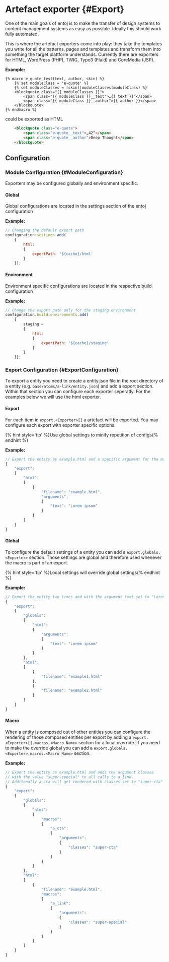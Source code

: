 # Artefact exporter {#Export}

One of the main goals of entoj is to make the transfer of design systems to content management systems as easy as possible. Ideally this should work fully automated.

This is where the artefact exporters come into play: they take the templates you write for all the patterns, pages and templates and transform them into something the target plattform understands. Currently there are exporters for HTML, WordPress (PHP), TWIG, Typo3 (Fluid) and CoreMedia (JSP).

**Example:**
```jinja
{% macro e_quote_test(text, author, skin) %}
    {% set moduleClass = 'e-quote' %}
    {% set moduleClasses = [skin]|moduleClasses(moduleClass) %}
    <blockquote class="{{ moduleClasses }}">
        <span class="{{ moduleClass }}__text">„{{ text }}“</span>        
        <span class="{{ moduleClass }}__author">{{ author }}</span>
    </blockquote>
{% endmacro %}
```

could be exported as HTML

```html
    <blockquote class="e-quote">
        <span class="e-quote__text">„42“</span>        
        <span class="e-quote__author">Deep Thought</span>
    </blockquote>
```


## Configuration

### Module Configuration {#ModuleConfiguration}

Exporters may be configured globally and environment specific.

#### Global

Global configurations are located in the settings section of the entoj configuration

**Example:**
```javascript
// Changing the default export path
configuration.settings.add(
    {
        html:
        {
            exportPath: '${cache}/html'
        }
    });
```

#### Environment

Environment specific configurations are located in the respective build configuration

**Example:**
```javascript
// Change the export path only for the staging environment
configuration.build.environments.add(
    {
        staging =
        {
	        html:
	        {
                exportPath: '${cache}/staging'
            }
        }
	}};
```

### Export Configuration {#ExportConfiguration}

To export a entity you need to create a entity.json file in the root directory of a entity (e.g. `base/atoms/a-link/entity.json`) and add a export section. Within that section you can configure each exporter seperatly. For the examples below we will use the html exporter. 

#### Export

For each item in `export.<Exporter>[]` a artefact will be exported. You may configure each export with exporter specific options.

{% hint style='tip' %}Use global settings to minify repetition of configs{% endhint %}

**Example:**
```javascript
// Export the entity as example.html and a specific argument for the macro
{
	"export":
	{
        "html":
        [
            {
                "filename": "example.html",
                "arguments":
                {
                    "text": "Lorem ipsum"
                }
            }
        ]
	}
}
```


#### Global

To configure the default settings of a entity you can add a `export.globals.<Exporter>` section. Those settings are global and therefore used whenever the macro is part of an export.

{% hint style='tip' %}Local settings will override global settings{% endhint %}

**Example:**
```javascript
// Export the entity two times and with the argument text set to "Lorem Ipsum"
{
	"export":
	{
        "globals":
        {
            "html":
            {
                "arguments":
                {
                    "text": "Lorem ipsum"
                }                             
            }
        },
        "html":
        [
            {
                "filename": "example1.html"
            },
            {
                "filename": "example2.html"
            }            
        ]
	}
}
```


#### Macro

When a entity is composed out of other entities you can configure the rendering of those composed entities per export by adding a `export.<Exporter>[].macros.<Macro Name>` section for a local override. If you need to make the override global you can add a `export.globals.<Exporter>.macros.<Macro Name>` section.

**Example:**
```javascript
// Export the entity as example.html and adds the argument classes 
// with the value "super-special" to all calls to a_link.
// Additonally a_cta will get rendered with classes set to "super-cta"
{
	"export":
	{
        "globals":
        {
            "html":
            {
                "macros":
                {
                    "a_cta": 
                    {
                        "arguments":
                        {
                            "classes": "super-cta"
                        }
                    }
                }                                
            }
        },        
        "html":
        [
            {
                "filename": "example.html",
                "macros":
                {
                    "a_link": 
                    {
                        "arguments":
                        {
                            "classes": "super-special"
                        }
                    }
                }
            }
        ]
	}
}
```

